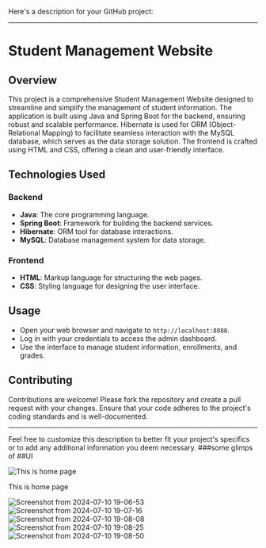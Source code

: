 Here's a description for your GitHub project:

---

# Student Management Website

## Overview

This project is a comprehensive Student Management Website designed to streamline and simplify the management of student information. The application is built using Java and Spring Boot for the backend, ensuring robust and scalable performance. Hibernate is used for ORM (Object-Relational Mapping) to facilitate seamless interaction with the MySQL database, which serves as the data storage solution. The frontend is crafted using HTML and CSS, offering a clean and user-friendly interface.


## Technologies Used

### Backend
- **Java**: The core programming language.
- **Spring Boot**: Framework for building the backend services.
- **Hibernate**: ORM tool for database interactions.
- **MySQL**: Database management system for data storage.

### Frontend
- **HTML**: Markup language for structuring the web pages.
- **CSS**: Styling language for designing the user interface.



## Usage

- Open your web browser and navigate to `http://localhost:8080`.
- Log in with your credentials to access the admin dashboard.
- Use the interface to manage student information, enrollments, and grades.

## Contributing

Contributions are welcome! Please fork the repository and create a pull request with your changes. Ensure that your code adheres to the project's coding standards and is well-documented.



---

Feel free to customize this description to better fit your project's specifics or to add any additional information you deem necessary.
###some glimps of ##UI


![This is home page](https://github.com/ashutoshark/StudentManagemt/assets/77884842/e6c84662-6e1a-44f6-a870-2d927dff16fd)

This is home page

![Screenshot from 2024-07-10 19-06-53](https://github.com/ashutoshark/StudentManagemt/assets/77884842/c35cf957-9c34-4f50-b05b-49e9505f93ee)
![Screenshot from 2024-07-10 19-07-16](https://github.com/ashutoshark/StudentManagemt/assets/77884842/b53696d8-b03f-479e-b966-e74b9d7d7587)
![Screenshot from 2024-07-10 19-08-08](https://github.com/ashutoshark/StudentManagemt/assets/77884842/ec04c10e-e4ee-4cef-91e0-afdcf756b297)
![Screenshot from 2024-07-10 19-08-25](https://github.com/ashutoshark/StudentManagemt/assets/77884842/26d65747-afc9-4593-98f0-cc8996b5ceed)
![Screenshot from 2024-07-10 19-08-50](https://github.com/ashutoshark/StudentManagemt/assets/77884842/121cf161-84ee-432f-8d05-4c9c6c6c642f)

